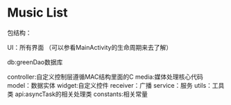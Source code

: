 # Music List

包结构：

UI：所有界面 （可以参看MainActivity的生命周期来去了解）

db:greenDao数据库

controller:自定义控制层遵循MAC结构里面的C
media:媒体处理核心代码
model：数据实体
widget:自定义控件
receiver：广播
service：服务
utils：工具类
api:asyncTask的相关处理类
constants:相关常量
